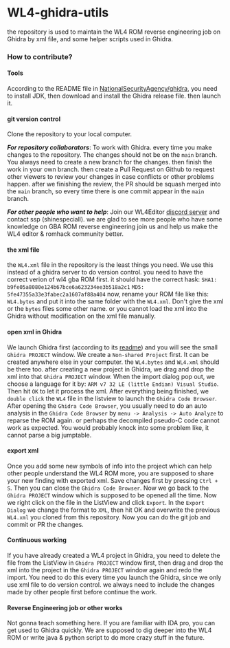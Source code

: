 # WL4-ghidra-utils
the repository is used to maintain the WL4 ROM reverse engineering job on Ghidra by xml file, and some helper scripts used in Ghidra.

### How to contribute? 
#### Tools
According to the README file in [NationalSecurityAgency/ghidra](https://github.com/NationalSecurityAgency/ghidra), you need to install JDK, then download and install the Ghidra release file. then launch it.

#### git version control
Clone the repository to your local computer.

***For repository collaborators***: To work with Ghidra. every time you make changes to the repository. The changes should not be on the `main` branch. You always need to create a new branch for the changes. then finish the work in your own branch. then create a Pull Request on Github to request other viewers to review your changes in case conflicts or other problems happen. after we finishing the review, the PR should be squash merged into the `main` branch, so every time there is one commit appear in the `main` branch.

***For other people who want to help***: Join our WL4Editor [discord server](https://discord.gg/EQ6JhvP) and contact ssp (shinespeciall). we are glad to see more people who have some knowledge on GBA ROM reverse engineering join us and help us make the WL4 editor & romhack community better.

#### the xml file
the `WL4.xml` file in the repository is the least things you need. We use this instead of a ghidra server to do version control.
you need to have the correct verion of wl4 gba ROM first. it should have the correct hask:
`SHA1: b9fe05a8080e124b67bce6a623234ee3b518a2c1`
`MD5: 5fe47355a33e3fabec2a1607af88a404`
now, rename your ROM file like this: `WL4.bytes` and put it into the same folder with the `WL4.xml`. Don't give the xml or the `bytes` files some other name. or you cannot load the xml into the Ghidra without modification on the xml file manually.

#### open xml in Ghidra
We launch Ghidra first (according to its [readme](https://github.com/NationalSecurityAgency/ghidra)) and you will see the small `Ghidra PROJECT` window. We create a `Non-shared Project` first. It can be created anywhere else in your computer. the `WL4.bytes` and `WL4.xml` should be there too.
after creating a new project in Ghidra, we drag and drop the xml into that `Ghidra PROJECT` window. When the import dialog pop out, we choose a language for it by: `ARM v7 32 LE (little Endian) Visual Studio`. Then hit `OK` to let it process the xml. After everything being finished, we `double click` the `WL4` file in the listview to launch the `Ghidra Code Browser`.
After opening the `Ghidra Code Browser`, you usually need to do an auto analysis in the `Ghidra Code Browser` by `menu -> Analysis -> Auto Analyze` to reparse the ROM again. or perhaps the decompiled pseudo-C code cannot work as expected. You would probably knock into some problem like, it cannot parse a big jumptable.

#### export xml
Once you add some new symbols of info into the project which can help other people understand the WL4 ROM more, you are supposed to share your new finding with exported xml. Save changes first by pressing `Ctrl + S`. Then you can close the `Ghidra Code Browser`. Now we go back to the `Ghidra PROJECT` window which is supposed to be opened all the time. Now we right click on the file in the ListView and click `Export`. In the `Export Dialog` we change the format to `XML`, then hit OK and overwrite the previous `WL4.xml` you cloned from this repository.
Now you can do the git job and commit or PR the changes.

#### Continuous working
If you have already created a WL4 project in Ghidra, you need to delete the file from the ListView in `Ghidra PROJECT` window first, then drag and drop the xml into the project in the `Ghidra PROJECT` window again and redo the import. You need to do this every time you launch the Ghidra, since we only use xml file to do version control. we always need to include the changes made by other people first before continue the work.

#### Reverse Engineering job or other works
Not gonna teach something here. If you are familiar with IDA pro, you can get used to Ghidra quickly. We are supposed to dig deeper into the WL4 ROM or write java & python script to do more crazy stuff in the future.
